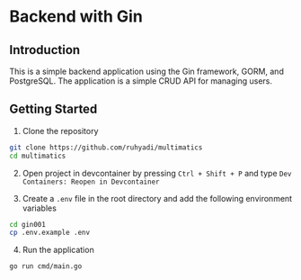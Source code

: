 # Backend with Gin

## Introduction

This is a simple backend application using the Gin framework, GORM, and PostgreSQL. The application is a simple CRUD API for managing users.

## Getting Started

1. Clone the repository

```bash
git clone https://github.com/ruhyadi/multimatics
cd multimatics
```

2. Open project in devcontainer by pressing `Ctrl + Shift + P` and type `Dev Containers: Reopen in Devcontainer`

3. Create a `.env` file in the root directory and add the following environment variables

```bash
cd gin001
cp .env.example .env
```

4. Run the application

```bash
go run cmd/main.go
```